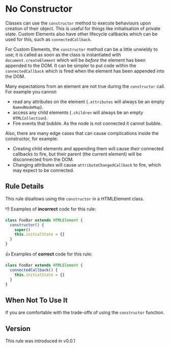 # No Constructor

Classes can use the `constructor` method to execute behaviours upon creation of their object. This is useful for things like initialisation of private state. Custom Elements also have other lifecycle callbacks which can be used for this, such as `connectedCallback`.

For Custom Elements, the `constructor` method can be a little unwieldy to use; it is called as soon as the class is instantiated with `document.createElement` which will be _before_ the element has been appended to the DOM. It can be simpler to put code within the `connectedCallback` which is fired when the element has been appended into the DOM.

Many expectations from an element are not true during the `constructor` call. For example you cannot:

- read any attributes on the element (`.attributes` will always be an empty `NamedNodeMap`).
- access any child elements (`.children` will always be an empty `HTMLCollection`).
- Fire events that bubble. As the node is not connected it cannot bubble.

Also, there are many edge cases that can cause complications inside the constructor, for example:

- Creating child elements and appending them will cause _their_ connected callbacks to fire, but their parent (the current element) will be disconnected from the DOM.
- Changing attributes will cause `attributeChangedCallback` to fire, which may expect to be connected.

## Rule Details

This rule disallows using the `constructor` in a HTMLElement class.

👎 Examples of **incorrect** code for this rule:

```js
class FooBar extends HTMLElement {
  constructor() {
    super()
    this.initialState = {}
  }
}
```

👍 Examples of **correct** code for this rule:

```js
class FooBar extends HTMLElement {
  connectedCallback() {
    this.initialState = {}
  }
}
```

## When Not To Use It

If you are comfortable with the trade-offs of using the `constructor` function.

## Version

This rule was introduced in v0.0.1
